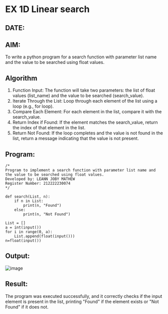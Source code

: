 # EX 1D Linear search
## DATE:
## AIM:
To write a python program for a search function with parameter list name and the value to be searched using float values.
## Algorithm
1. Function Input: The function will take two parameters: the list of float values (list_name) and the value to be searched (search_value).
2. Iterate Through the List: Loop through each element of the list using a loop (e.g., for loop).
3. Compare Each Element: For each element in the list, compare it with the search_value.
4. Return Index if Found: If the element matches the search_value, return the index of that element in the list.
5. Return Not Found: If the loop completes and the value is not found in the list, return a message indicating that the value is not present.  
## Program:
```
/*
Program to implement a search function with parameter list name and the value to be searched using float values.
Developed by: LEANN JOBY MATHEW
Register Number: 212222230074
*/
```
```
def search(List, n):
    if n in List:
        print(n, "Found")
    else:
        print(n, "Not Found")

List = []
a = int(input())
for i in range(0, a):
    List.append(float(input()))
n=float(input())
```
## Output:
![image](https://github.com/user-attachments/assets/ac6f514e-c237-481f-8a9f-d8a573ed30d5)

## Result:
The program was executed successfully, and it correctly checks if the input element is present in the list, printing "Found" if the element exists or "Not Found" if it does not.
